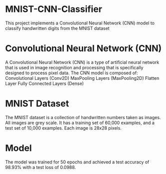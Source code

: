 # MNIST-CNN-Classifier
This project implements a Convolutional Neural Network (CNN) model to classify handwritten digits from the MNIST dataset

# Convolutional Neural Network (CNN)
A Convolutional Neural Network (CNN) is a type of artificial neural network that is used in image recognition and processing that is specifically designed to process pixel data.
The CNN model is composed of:
Convolutional Layers (Conv2D) 
MaxPooling Layers (MaxPooling2D) 
Flatten Layer
Fully Connected Layers (Dense) 

# MNIST Dataset
The MNIST dataset is a collection of handwritten numbers taken as images. All images are grey scale.
It has a training set of 60,000 examples, and a test set of 10,000 examples.
Each image is 28x28 pixels.

# Model
The model was trained for 50 epochs and achieved a test accuracy of 98.93% with a test loss of 0.0988.
